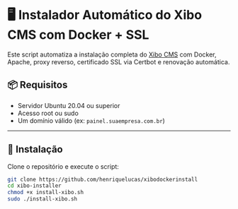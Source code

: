 # 🖥️ Instalador Automático do Xibo CMS com Docker + SSL

Este script automatiza a instalação completa do [Xibo CMS](https://xibosignage.com/) com Docker, Apache, proxy reverso, certificado SSL via Certbot e renovação automática.

## 📦 Requisitos

- Servidor Ubuntu 20.04 ou superior
- Acesso root ou sudo
- Um domínio válido (ex: `painel.suaempresa.com.br`)

---

## 🚀 Instalação

Clone o repositório e execute o script:

```bash
git clone https://github.com/henriquelucas/xibodockerinstall
cd xibo-installer
chmod +x install-xibo.sh
sudo ./install-xibo.sh
